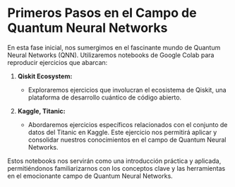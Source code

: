 # Primeros Pasos en el Campo de Quantum Neural Networks

En esta fase inicial, nos sumergimos en el fascinante mundo de Quantum Neural Networks (QNN). Utilizaremos notebooks de Google Colab para reproducir ejercicios que abarcan:

1. **Qiskit Ecosystem:**
   - Exploraremos ejercicios que involucran el ecosistema de Qiskit, una plataforma de desarrollo cuántico de código abierto.

2. **Kaggle, Titanic:**
   - Abordaremos ejercicios específicos relacionados con el conjunto de datos del Titanic en Kaggle. Este ejercicio nos permitirá aplicar y consolidar nuestros conocimientos en el campo de Quantum Neural Networks.

Estos notebooks nos servirán como una introducción práctica y aplicada, permitiéndonos familiarizarnos con los conceptos clave y las herramientas en el emocionante campo de Quantum Neural Networks.

